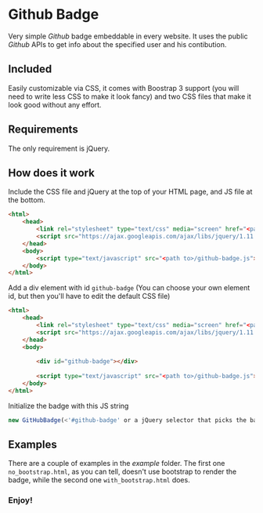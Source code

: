 # Github Badge
Very simple *Github* badge embeddable in every website.
It uses the public *Github* APIs to get info about the specified user and his contibution.

## Included
Easily customizable via CSS, it comes with Boostrap 3 support (you will need to write less CSS to make it look fancy)
and two CSS files that make it look good without any effort.

## Requirements
The only requirement is jQuery.

## How does it work
Include the CSS file and jQuery at the top of your HTML page, and JS file at the bottom.

```html
<html>
    <head>
        <link rel="stylesheet" type="text/css" media="screen" href="<path to>/github-badge.css" />
        <script src="https://ajax.googleapis.com/ajax/libs/jquery/1.11.2/jquery.min.js"></script>    
    </head>
    <body>
        <script type="text/javascript" src="<path to>/github-badge.js"></script>
    </body>
</html>

```

Add a div element with id `github-badge` (You can choose your own element id, but then you'll have to edit the default CSS file)

```html
<html>
    <head>
        <link rel="stylesheet" type="text/css" media="screen" href="<path to>/github-badge.css" />
        <script src="https://ajax.googleapis.com/ajax/libs/jquery/1.11.2/jquery.min.js"></script>    
    </head>
    <body>
        
        <div id="github-badge"></div>
        
        <script type="text/javascript" src="<path to>/github-badge.js"></script>
    </body>
</html>

```

Initialize the badge with this JS string

```javascript
new GitHubBadge(<'#github-badge' or a jQuery selector that picks the badge element>, <github username>);
```

## Examples
There are a couple of examples in the *example* folder.
The first one `no_bootstrap.html`, as you can tell, doesn't use bootstrap to render the badge, while the second one `with_bootstrap.html` does.


### Enjoy!